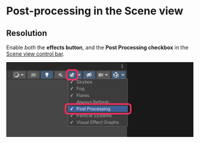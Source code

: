 # Post-processing in the Scene view
## Resolution
Enable *both* the **effects button**, and the **Post Processing checkbox** in the [Scene view control bar](https://docs.unity3d.com/Manual/ViewModes.html).

![Scene view post-processing toggle.](scene-view-post-processing-toggle.png)
